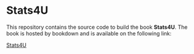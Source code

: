 # Stats4U

This repository contains the source code to build the book **Stats4U**. The 
book is hosted by bookdown and is available on the following link:

[Stats4U](https://bookdown.org/frederick_debaene/stats4u/)
